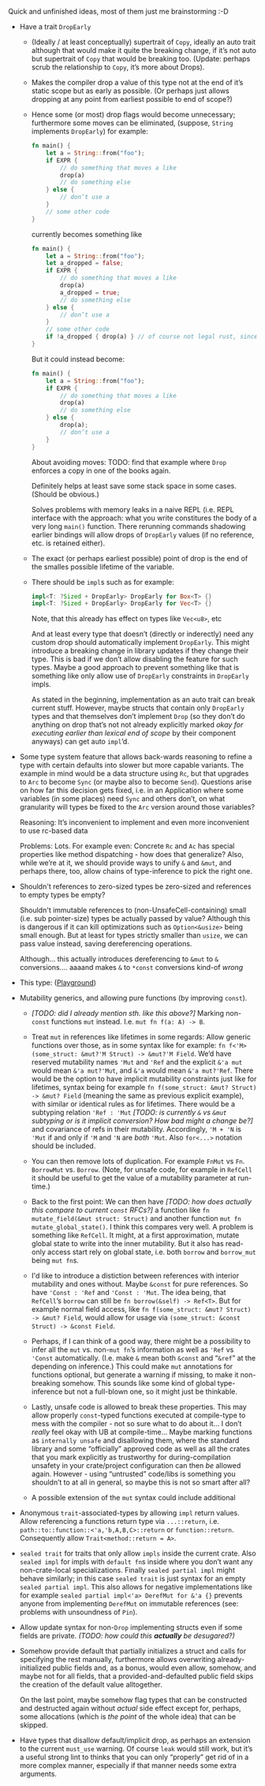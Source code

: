 Quick and unfinished ideas, most of them just me brainstorming :-D
*	Have a trait `DropEarly`
	*	(Ideally / at least conceptually) supertrait of `Copy`,
		ideally an auto trait although that would make it quite the
		breaking change, if it’s not auto but supertrait of `Copy` that would be breaking too.
		(Update: perhaps scrub the relationship to `Copy`, it’s more about Drops).
	*	Makes the compiler drop a value of this type not at the end of it’s static scope but as
		early as possible. (Or perhaps just allows dropping at any point from earliest possible
		to end of scope?)
	*	Hence some (or most) drop flags would become unnecessary; furthermore some moves can be eliminated,
		(suppose, `String` implements `DropEarly`) for example:
		```rust
		fn main() {
			let a = String::from("foo");
			if EXPR {
				// do something that moves a like
				drop(a)
				// do something else
			} else {
				// don’t use a
			}
			// some other code
		}
		```
		currently becomes something like
		```rust
		fn main() {
			let a = String::from("foo");
			let a_dropped = false;
			if EXPR {
				// do something that moves a like
				drop(a)
				a_dropped = true;
				// do something else
			} else {
				// don’t use a
			}
			// some other code
			if !a_dropped { drop(a) } // of course not legal rust, since a isn’t usable here 
		}
		```
		But it could instead become:
		```rust
		fn main() {
			let a = String::from("foo");
			if EXPR {
				// do something that moves a like
				drop(a)
				// do something else
			} else {
				drop(a);
				// don’t use a
			}
		}
		```

		About avoiding moves:
		TODO: find that example where `Drop` enforces a copy in one of the books again.

		Definitely helps at least save some stack space in some cases. (Should be obvious.)

		Solves problems with memory leaks in a naive REPL (i.e. REPL interface with the approach:
		what you write constitures the body of a very long `main()` function. There rerunning commands
		shadowing earlier bindings will allow drops of `DropEarly` values (if no reference, etc. is retained either).
	*	The exact (or perhaps earliest possible) point of drop is the end of the smalles possible lifetime of the variable.
	*	There should be `impl`s such as for example:
		```rust
		impl<T: ?Sized + DropEarly> DropEarly for Box<T> {}
		impl<T: ?Sized + DropEarly> DropEarly for Vec<T> {}
		```
		Note, that this already has effect on types like `Vec<u8>`, etc

		And at least every type that doesn’t (directly or inderectly) need any custom drop should automatically
		implement `DropEarly`. This might introduce a breaking change in library updates if they change their type.
		This is bad if we don’t allow disabling the feature for such types.
		Maybe a good approach to prevent something like that is something like only allow use of `DropEarly`
		constraints in `DropEarly` impls.

		As stated in the beginning, implementation as an auto trait can break current stuff. However, maybe structs that
		contain only `DropEarly` types and that themselves don’t implement `Drop` (so they don’t do anything on drop that’s
		not not already explicitly marked _okay for executing earlier than lexical end of scope_ by their component
		anyways) can get auto `impl`’d.

*	Some type system feature that allows back-wards reasoning to refine a type with certain defaults into slower but more
	capable variants. The example in mind would be a data structure using `Rc`, but that upgrades to `Arc` to become `Sync`
	(or maybe also to become `Send`). Questions arise on how far this decision gets fixed, i.e. in an Application where some
	variables (in some places) need `Sync` and others don’t, on what granularity will types be fixed to the `Arc` version around those
	variables?

	Reasoning: It’s inconvenient to implement and even more inconvenient to use rc-based data

	Problems: Lots. For example even: Concrete `Rc` and `Ac` has special properties like method dispatching - how does that generalize?
	Also, while we’re at it, we should provide ways to unify `&` and `&mut`, and perhaps there, too, allow chains of type-inference to
	pick the right one.

*	Shouldn't references to zero-sized types be zero-sized and references to empty types be empty?

	Shouldn't immutable references to (non-UnsafeCell-containing) small (i.e. sub pointer-size) types be actually passed
	by value? Although this is dangerous if it can kill optimizations such as `Option<&usize>` being small enough. But
	at least for types strictly smaller than `usize`, we can pass value instead, saving dereferencing operations.

	Although... this actually introduces dereferencing to `&mut` to `&` conversions.... aaaand makes `&` to `*const`
	conversions kind-of _wrong_
*	This type:
	([Playground](https://play.rust-lang.org/?version=nightly&mode=debug&edition=2018&gist=b56bf6de50f4a69d33914d4dbac1af34))
*	Mutability generics, and allowing pure functions (by improving `const`).
	*	_[TODO: did I already mention sth. like this above?]_ Marking non-`const` functions `mut` instead. I.e. `mut fn f(a: A) -> B`.

	*	Treat `mut` in references like lifetimes in some regards: Allow generic functions over those, as in some syntax like
		for example: `fn f<'M>(some_struct: &mut?'M Struct) -> &mut?'M Field`. We’d have reserved mutability names `'Mut` and `'Ref`
		and the explicit `&'a mut` would mean `&'a mut?'Mut`, and `&'a` would mean `&'a mut?'Ref`. There would be the option to have
		implicit mutability constraints just like for lifetimes, syntax being for example
		`fn f(some_struct: &mut? Struct) -> &mut? Field` (meaning the same as previous explicit example), with similar
		or identical rules as for lifetimes. There would be a subtyping	relation `'Ref : 'Mut`
		_[TODO: is currently `&` vs `&mut` subtyping or is it implicit conversion? How bad might a change be?]_	and covariance of
		refs in their mutability. Accordingly, `'M + 'N` is `'Mut` if and only if `'M` and `'N` are _both_ `'Mut`. Also
		`for<...>` notation should be included.

	*	You can then remove lots of duplication. For example `FnMut` vs `Fn`. `BorrowMut` vs. `Borrow`. (Note, for unsafe code, for
		example in `RefCell` it should be useful to get the value of a mutability parameter at run-time.)

	*	Back to the first point: We can then have _[TODO: how does actually this compare to current `const` RFCs?]_ a function like
		`fn mutate_field(&mut struct: Struct)` and another function `mut fn mutate_global_state()`. I think this compares very well.
		A problem is something like `RefCell`. It might, at a first approximation, mutate global state to write into the inner
		mutability.	But it also has read-only access start rely on global state, i.e. both `borrow` and `borrow_mut` being `mut fn`s.

	*	I'd like to introduce a distiction between references with interior mutability and ones without. Maybe `&const` for
		pure references. So have `'Const : 'Ref` and `'Const : 'Mut`. The idea being, that `RefCell`’s `borrow` can still
		be `fn borrow(&self) -> Ref<T>`. But for example normal field access, like `fn f(some_struct: &mut? Struct) -> &mut? Field`,
		would allow for usage via `(some_struct: &const Struct) -> &const Field`.

	*	Perhaps, if I can think of a good way, there might be a possibility to infer all the `mut` vs. non-`mut fn`’s information
		as well as `'Ref` vs `'Const` automatically. (I.e. make `&` mean both `&const` and “`&ref`” at the depending on inference.)
		This could make `mut` annotations for functions optional, but generate a warning if missing, to make it non-breaking somehow.
		This sounds like some kind of global type-inference but not a full-blown one, so it might just be thinkable.

	*	Lastly, unsafe code is allowed to break these properties. This may allow properly `const`-typed functions executed at
		compile-type to mess with the compiler - not so sure what to do about it... I don’t _really_ feel okay with UB at
		compile-time... Maybe marking functions as `internally unsafe` and disallowing them, where the standard library
		and some “officially” approved code as well as all the crates that you mark explicitly as trustworthy for during-compilation
		unsafety in your crate/project configuration can then _be_ allowed again. However - using “untrusted” code/libs is something you
		shouldn’t to at all in general, so maybe this is not so smart after all?

	*	A possible extension of the `mut` syntax could include additional 

*	Anonymous `trait`-associated-types by allowing `impl` return values. Allow referencing a functions return type via
	`...::return`, i.e. `path::to::function::<'a,'b,A,B,C>::return` or `function::return`. Consequently allow
	`Trait<method::return = A>`.

*	`sealed trait` for traits that only allow `impls` inside the current crate. Also `sealed impl` for impls with `default fn`s inside
	where you don’t want any non-crate-local specializations. Finally `sealed partial impl` might behave similarly; in this case
	`sealed trait` is just syntax for an empty `sealed partial impl`. This also allows for negative implementations
	like for example `sealed partial impl<'a> DerefMut for &'a {}` prevents anyone from implementing `DerefMut` on immutable
	references (see: problems with unsoundness of `Pin`).

*	Allow update syntax for non-`Drop` implementing structs even if some fields are private. _(TODO: how could this **actually** be
	desugared?)_

*	Somehow provide default that partially initializes a struct and calls for specifying the rest manually, furthermore
	allows overwriting already-initialized public fields and, as a bonus, would even allow, somehow, and maybe not
	for all fields, that a provided-and-defaulted public field skips the creation of the default value alltogether.
	
	On the last point, maybe somehow flag types that can be constructed and destructed again without _actual_ side
	effect except for, perhaps, some allocations (which is _the point_ of the whole idea) that can be skipped.

*	Have types that disallow default/implicit drop, as perhaps an extension to the current `must_use` warning. Of course `leak`
	would still work, but it’s a useful strong lint to thinks that you can only “properly” get rid of in a more complex manner,
	especially if that manner needs some extra arguments.
